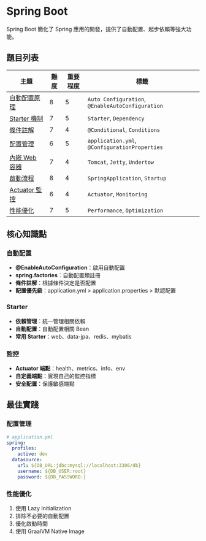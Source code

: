 # Spring Boot

Spring Boot 簡化了 Spring 應用的開發，提供了自動配置、起步依賴等強大功能。

## 題目列表

| 主題 | 難度 | 重要程度 | 標籤 |
|------|------|----------|------|
| [自動配置原理](./auto_configuration.md) | 8 | 5 | `Auto Configuration`, `@EnableAutoConfiguration` |
| [Starter 機制](./starter_mechanism.md) | 7 | 5 | `Starter`, `Dependency` |
| [條件註解](./conditional_annotations.md) | 7 | 4 | `@Conditional`, `Conditions` |
| [配置管理](./configuration_management.md) | 6 | 5 | `application.yml`, `@ConfigurationProperties` |
| [內嵌 Web 容器](./embedded_web_server.md) | 7 | 4 | `Tomcat`, `Jetty`, `Undertow` |
| [啟動流程](./startup_process.md) | 8 | 4 | `SpringApplication`, `Startup` |
| [Actuator 監控](./actuator_monitoring.md) | 6 | 4 | `Actuator`, `Monitoring` |
| [性能優化](./performance_optimization.md) | 7 | 5 | `Performance`, `Optimization` |

## 核心知識點

### 自動配置
- **@EnableAutoConfiguration**：啟用自動配置
- **spring.factories**：自動配置類註冊
- **條件註解**：根據條件決定是否配置
- **配置優先級**：application.yml > application.properties > 默認配置

### Starter
- **依賴管理**：統一管理相關依賴
- **自動配置**：自動配置相關 Bean
- **常用 Starter**：web、data-jpa、redis、mybatis

### 監控
- **Actuator 端點**：health、metrics、info、env
- **自定義端點**：實現自己的監控指標
- **安全配置**：保護敏感端點

## 最佳實踐

### 配置管理
```yaml
# application.yml
spring:
  profiles:
    active: dev
  datasource:
    url: ${DB_URL:jdbc:mysql://localhost:3306/db}
    username: ${DB_USER:root}
    password: ${DB_PASSWORD:}
```

### 性能優化
1. 使用 Lazy Initialization
2. 排除不必要的自動配置
3. 優化啟動時間
4. 使用 GraalVM Native Image
